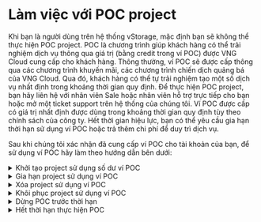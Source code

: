 # Làm việc với POC project

Khi bạn là người dùng trên hệ thống vStorage, mặc định bạn sẽ không thể thực hiện POC project. POC là chương trình giúp khách hàng có thể trải nghiệm dịch vụ thông qua giá trị (bằng credit trong ví POC) được VNG Cloud cung cấp cho khách hàng. Thông thường, ví POC sẽ được cấp thông qua các chương trình khuyến mãi, các chương trình chiến dịch quảng bá của VNG Cloud. Qua đó, khách hàng có thể tự trải nghiệm tạo một số dịch vụ nhất định trong khoảng thời gian quy định. Để thực hiện POC project, bạn hãy liên hệ với nhân viên Sale hoặc nhân viên hỗ trợ trực tiếp cho bạn hoặc mở một ticket support trên hệ thống của chúng tôi. Ví POC được cấp có giá trị nhất định được dùng trong khoảng thời gian quy định tùy theo chính sách của công ty. Hết thời gian hiệu lực, bạn có thể yêu cầu gia hạn thời hạn sử dụng ví POC hoặc trả thêm chi phí để duy trì dịch vụ.

Sau khi chúng tôi xác nhận đã cung cấp ví POC cho tài khoản của bạn, để sử dụng ví POC hãy làm theo hướng dẫn bên dưới:

<details>

<summary>Khởi tạo project sử dụng số dư ví POC</summary>

1\. Đăng nhập vào [https://vstorage.console.vngcloud.vn](https://vstorage.console.vngcloud.vn/storage/list).

2\. Chọn **region** bạn muốn lưu trữ dữ liệu.

Chọn một region gần bạn để giảm thiểu độ trễ và chi phí cũng như giải quyết các yêu cầu về quy định. Các object được lưu trữ trong một region sẽ không bao giờ rời khỏi region đó trừ khi bạn chuyển chúng sang một region khác. Để biết danh sách các region của vStorage, hãy xem [Hạn mức tài nguyên](../han-muc-tai-nguyen.md).

3\. Chọn **Tạo một project.**

Màn hình **Tạo mới project** được hiển thị.

4\. Trong **Tên project**, hãy nhập tên tuân thủ theo quy định của chúng tôi cho project của bạn.&#x20;

Sau khi tạo project, bạn không thể thay đổi tên của project. Để biết thêm thông tin về cách đặt tên project, hãy xem [Phạm vi giới hạn project](lam-viec-voi-project/pham-vi-gioi-han-project.md).

5\. Chọn **Project type (gói lưu trữ)** theo nhu cầu của bạn.

Chúng tôi cung cấp cho bạn 3 gói lưu trữ Gold, Silver, Archive phù hợp với các nhu cầu lưu trữ dữ liệu khác nhau của bạn. Để biết thêm thông tin về các gói lưu trữ chúng tôi đang cung cấp, hãy xem [Cách tính phí](../cach-tinh-phi/).

6\. Chọn **Quota** lưu trữ theo nhu cầu của bạn.

Quota là kích thước gói lưu trữ tối đa bạn có thể tạo. Đối với mỗi gói lưu trữ, chúng tôi đã cung cấp 1 kích thước tối thiểu và tối đa để bạn có thể lựa chọn thay đổi dựa trên nhu cầu thực tế.

7\. Tắt chọn **Bật gia hạn tự động**. Lúc này chúng tôi hiển thị lựa chọn **PoC**.

8\. Chọn **PoC**.

9\. Chọn **Tạo một project.**

10\. Chọn **Checkout PoC** sau khi kiểm tra thông tin giỏ hàng.

Sau khi bạn hoàn thành 10 bước được mô tả bên trên, project của bạn đã được tạo thông qua phương thức thanh toán là ví POC. **Project** này có tiền tố là **\[POC]. Mặc định project này sẽ có ngày bắt đầu là thời gian tạo project và ngày kết thúc là thời gian hết hạn sử dụng ví POC mà bạn được cung cấp.**

Thời gian sử dụng tài nguyên POC mặc định trùng với thời gian kết thúc ví POC. Chúng tôi chỉ hỗ trợ bạn sử dụng ví POC để thanh toán tài nguyên POC. Đối với tài nguyên POC, cách tính giá sử dụng tài nguyên POC tương tự như tài nguyên thường. Chi tiết tham khảo thêm tại [Cách tính phí](https://docs.vngcloud.vn/pages/viewpage.action?pageId=49648482).

</details>

<details>

<summary>Gia hạn project sử dụng ví POC</summary>

Sau khi bạn khởi tạo một project sử dụng ví POC, lúc này bạn có thể tiếp tục gia hạn sử dụng project cũng bằng cách sử dụng ví Poc. Chi tiết hãy làm theo các bước sau:

1\. Đăng nhập vào [https://vstorage.console.vngcloud.vn](https://vstorage.console.vngcloud.vn/storage/list).

2\. Chọn biểu tượng ![](https://docs.vngcloud.vn/download/thumbnails/49649751/image2023-3-6\_10-6-56.png?version=1\&modificationDate=1678788462000\&api=v2)tại **project** bạn muốn thực hiện gia hạn. Chọn **Gia hạn**.

3\. **Bạn có thể gia hạn project sử dụng ví POC nếu bạn đã gia hạn thời gian sử dụng ví POC. Sau khi bạn gia hạn thời gian sử dụng ví POC thì thời gian bạn có thể gia hạn project là quãng thời gian từ ngày kết thúc hiện tại tới ngày hết hạn mới của ví POC**. Để tăng thời gian sử dụng ví POC, bạn hãy liên hệ với nhân viên Sale hoặc nhân viên hỗ trợ trực tiếp cho bạn hoặc mở một ticket support trên hệ thống của chúng tôi. Chọn **Gia hạn**.

4\. Chọn **Checkout PoC**.

Sau khi bạn hoàn thành 4 bước được mô tả bên trên, project của bạn đã được gia hạn thông qua phương thức thanh toán là ví POC.&#x20;

Quy trình và phương thức tính giá tương tự như khi gia hạn project thông thường. Chi tiết tham khảo thêm tại [Cách tính phí](../cach-tinh-phi/).

</details>

<details>

<summary>Xóa project sử dụng ví POC</summary>

Sau khi bạn khởi tạo một project sử dụng ví POC, lúc này nếu bạn không có nhu cầu sử dụng project này, bạn có thể thực hiện xóa chúng theo hướng dẫn tại [Xóa project](lam-viec-voi-project/xoa-project.md).

Lúc này **project** bị xóa sẽ nằm trong **Thùng rác**, bạn có thể:

* **Xóa** **hoàn toàn** project khỏi vStorage bằng cách chọn **Xóa**.
* **Khôi phục** lại project sử dụng ví POC theo hướng dẫn ngay bên dưới.

</details>

<details>

<summary>Khôi phục project sử dụng ví POC</summary>

DBạn có thể khôi phục project sau khi xóa theo hướng dẫn bên trên bằng cách:

1\. Đăng nhập vào [https://vstorage.console.vngcloud.vn](https://vstorage.console.vngcloud.vn/storage/list).

2\. Chọn menu **Thùng rác.**

3\. Chọn biểu tượng ![](https://docs.vngcloud.vn/download/thumbnails/49649751/image2023-2-2\_16-30-26.png?version=1\&modificationDate=1678788702000\&api=v2) trên **project** muốn thực hiện khôi phục.

4\. **Bạn có thể gia hạn project sử dụng ví POC với khoảng thời gian gia hạn tính từ ngày thực hiện xóa project tới ngày kết thúc thời gian sử dụng ví POC.** Để tăng thời gian sử dụng ví POC, bạn hãy liên hệ với nhân viên Sale hoặc nhân viên hỗ trợ trực tiếp cho bạn hoặc mở một ticket support trên hệ thống của chúng tôi. Chọn **Khôi phục.**

5\. Chọn **Checkout PoC**.

Sau khi bạn hoàn thành 5 bước được mô tả bên trên, project của bạn đã được khôi phục thông qua phương thức thanh toán là ví POC.&#x20;

Quy trình và phương thức tính giá tương tự như khi khôi phục project thông thường. Chi tiết tham khảo thêm tại [Cách tính phí](../cach-tinh-phi/).

</details>

<details>

<summary>Dừng POC trước thời hạn</summary>



1\. Đăng nhập vào [https://vstorage.console.vngcloud.vn](https://vstorage.console.vngcloud.vn/storage/list).

2\. Chọn biểu tượng ![](https://docs.vngcloud.vn/download/thumbnails/49649751/image2023-3-6\_10-2-51.png?version=1\&modificationDate=1678788252000\&api=v2)tại **project** bạn muốn thực hiện dừng POC. Chọn **Dừng POC**.

3\. Chọn **Dừng POC**.&#x20;

Sau khi bạn thực hiện dừng POC thành công thì project của bạn sẽ được chuyển thành loại tài nguyên trả trước và được chuyển vào Thùng rác.

* Nếu bạn thực sự không có nhu cầu sử dụng project này nữa thì bạn có thể thực hiện xóa hoàn toàn project khỏi hệ thống của chúng tôi theo hướng dẫn tại [Xóa project](lam-viec-voi-project/xoa-project.md).
* **Nếu bạn muốn khôi phục project vừa xóa này để tiếp tục sử dụng, hãy làm theo hướng dẫn** [**Khôi phục project**](lam-viec-voi-project/khoi-phuc-project.md)**. Khi khôi phục project vừa được dừng POC, bạn cần chọn lại chu kỳ gia hạn mới và thực hiện thanh toán tiền thật của bạn (số dư ví credit, ví Momo, ví Zalopay,...).**
* Bạn cũng không thể bật sử dụng POC sau khi đã thực hiện Dừng POC. Nếu bạn có vướng mắc lúc này, hãy liên hệ với nhân viên Sale hoặc nhân viên hỗ trợ trực tiếp cho bạn hoặc mở một ticket support trên hệ thống của chúng tôi.&#x20;

</details>

<details>

<summary>Hết thời hạn thực hiện POC</summary>



Tại thời điểm hết hạn sử dụng ví POC, chúng tôi sẽ:

* **Dừng POC** đối với tất cả tài nguyên POC đang sử dụng. Quy trình xử lý tương tự như khi bạn chủ động dừng POC trên tài nguyên.
* **Tắt ví POC**: bạn sẽ không được phép sử dụng tài nguyên dưới hình thức POC cho đến khi ví POC được bật trở lại.

</details>
